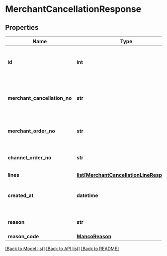 # MerchantCancellationResponse

## Properties
Name | Type | Description | Notes
------------ | ------------- | ------------- | -------------
**id** | **int** | The unique cancellation identifier used by ChannelEngine. | [optional] 
**merchant_cancellation_no** | **str** | The unique cancellation reference used by the Merchant (sku). | 
**merchant_order_no** | **str** | The unique order reference used by the Merchant. | 
**channel_order_no** | **str** | The unique order reference used by the Channel. | [optional] 
**lines** | [**list[MerchantCancellationLineResponse]**](MerchantCancellationLineResponse.md) |  | 
**created_at** | **datetime** | The date at which the cancellation was created in ChannelEngine. | [optional] 
**reason** | **str** | Reason for cancellation (text). | [optional] 
**reason_code** | [**MancoReason**](MancoReason.md) |  | [optional] 

[[Back to Model list]](../README.md#documentation-for-models) [[Back to API list]](../README.md#documentation-for-api-endpoints) [[Back to README]](../README.md)

